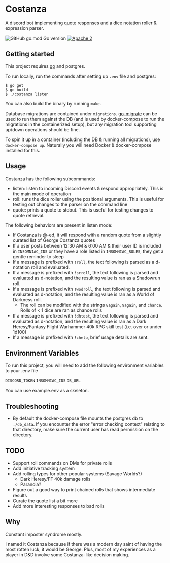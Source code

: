 
# Costanza

A discord bot implementing quote responses and a dice notation roller & expression parser.

![GitHub go.mod Go version](https://img.shields.io/github/go-mod/go-version/dmtaylor/costanza)
[![Apache 2](https://img.shields.io/github/license/dmtaylor/costanza)](https://github.com/dmtaylor/costanza/LICENSE)

## Getting started
This project requires [go](https://golang.org/) and postgres.

To run locally, run the commands after setting up `.env` file and postgres:
```
$ go get
$ go build
$ ./costanza listen
```

You can also build the binary by running `make`.

Database migrations are contained under `migrations`. [go-migrate](https://github.com/golang-migrate/migrate) can be used to run them against the
DB (and is used by docker-compose to run the migrations in the containerized setup), but any migration tool supporting up/down operations should be fine.

To spin it up in a container (including the DB & running all migrations), use `docker-compose up`. Naturally you will need Docker &
docker-compose installed for this.

## Usage
Costanza has the following subcommands:
- listen: listen to incoming Discord events & respond appropriately. This is the main mode of operation
- roll: runs the dice roller using the positional arguments. This is useful for testing out changes to the parser on the command line
- quote: prints a quote to stdout. This is useful for testing changes to quote retrieval.

The following behaviors are present in listen mode:
- If Costanza is @-ed, it will respond with a random quote from a slightly curated list of George Costanza quotes
- If a user posts between 12:30 AM & 6:00 AM & their user ID is included in `INSOMNIAC_IDS` or they have a role listed in `INSOMNIAC_ROLES`, they get a gentle reminder to sleep
- If a message is prefixed with `!roll`, the text following is parsed as a d-notation roll and evaluated.
- If a message is prefixed with `!srroll`, the text following is parsed and evaluated as d-notation, and the resulting value is ran as a Shadowrun roll.
- If a message is prefixed with `!wodroll`, the text following is parsed and evaluated as d-notation, and the resulting value is ran as a World of Darkness roll.
    - The roll can be modified with the strings `8again`, `9again`, and `chance`. Rolls of < 1 dice are ran as chance rolls
- If a message is prefixed with `!dhtest`, the text following is parsed and evaluated as d-notation, and the resulting value is ran as a Dark Heresy/Fantasy
Flight Warhammer 40k RPG skill test (i.e. over or under 1d100)
- If a message is prefixed with `!chelp`, brief usage details are sent.

## Environment Variables

To run this project, you will need to add the following environment variables to your .env file

`DISCORD_TOKEN`
`INSOMNIAC_IDS`
`DB_URL`

You can use example.env as a skeleton.

## Troubleshooting
- By default the docker-compose file mounts the postgres db to `./db_data`. If you encounter the error "error checking context" relating to that directory,
make sure the current user has read permission on the directory.

## TODO
- Support roll commands on DMs for private rolls
- Add initiative tracking system
- Add rolling types for other popular systems (Savage Worlds?)
    - Dark Heresy/FF 40k damage rolls
    - Paranoia?
- Figure out a good way to print chained rolls that shows intermediate results
- Curate the quote list a bit more
- Add more interesting responses to bad rolls

## Why
Constant imposter syndrome mostly.

I named it Costanza because if there was a modern day saint of having the most rotten luck, it would be George. Plus, most of
my experiences as a player in D&D involve some Costanza-like decision making.
